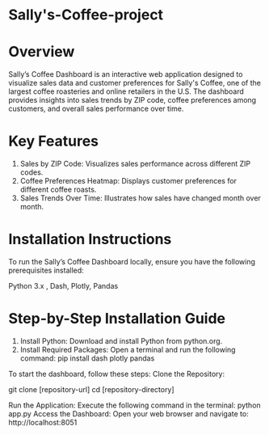 # Sally's-Coffee-project

# Overview
Sally’s Coffee Dashboard is an interactive web application designed to visualize sales data and customer preferences for Sally's Coffee, one of the largest coffee roasteries and online retailers in the U.S. The dashboard provides insights into sales trends by ZIP code, coffee preferences among customers, and overall sales performance over time.

# Key Features
1. Sales by ZIP Code: Visualizes sales performance across different ZIP codes.
2. Coffee Preferences Heatmap: Displays customer preferences for different coffee roasts.
3. Sales Trends Over Time: Illustrates how sales have changed month over month.

# Installation Instructions
To run the Sally’s Coffee Dashboard locally, ensure you have the following prerequisites installed:

Python 3.x , Dash,  Plotly,  Pandas

# Step-by-Step Installation Guide

1. Install Python: Download and install Python from python.org.
2. Install Required Packages: Open a terminal and run the following command:
pip install dash plotly pandas

To start the dashboard, follow these steps: Clone the Repository:

git clone [repository-url] cd [repository-directory]

Run the Application: Execute the following command in the terminal: python app.py Access the Dashboard: Open your web browser and navigate to: http://localhost:8051
